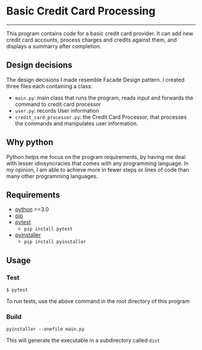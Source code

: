 # Basic Credit Card Processing

---

This program contains code for a basic credit card provider. It can add new credit card accounts, process charges and credits against them, and displays a summarry after completion.


## Design decisions

The design decisions I made resemble Facade Design pattern. I created three files each containing a class: 
- `main.py`: main class that runs the program, reads input and forwards the command to credit card processor 
- `user.py`: records User information
- `credit_card_processor.py`: the Credit Card Processor, that processes the commands and manipulates user information. 

## Why python

Python helps me focus on the program requirements, by having me deal with lesser idiosyncracies that comes with any programming language. In my opinion, I am able to achieve more in fewer steps or lines of code than many other programming languages.

## Requirements

- [python](https://www.python.org/) >=3.0
- [pip](https://pip.pypa.io/en/stable/)
- [pytest](https://docs.pytest.org/en/stable/)
  - `pip install pytest`
- [pyinstaller](https://www.pyinstaller.org/)
  - `pip install pyinstaller`
  
## Usage

### Test
```
$ pytest
```
To run tests, use the above command in the root directory of this program

### Build
```
pyinstaller --onefile main.py
```
This will generate the executable in a subdirectory called `dist`


